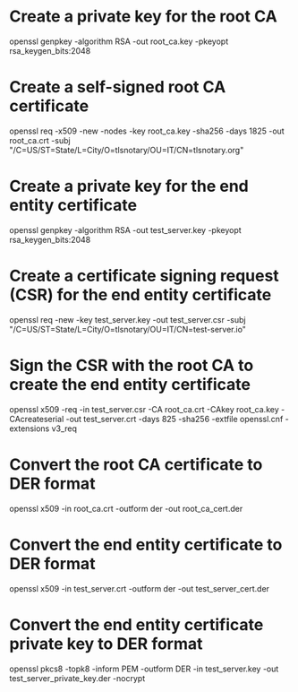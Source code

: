 # Create a private key for the root CA
openssl genpkey -algorithm RSA -out root_ca.key -pkeyopt rsa_keygen_bits:2048

# Create a self-signed root CA certificate
openssl req -x509 -new -nodes -key root_ca.key -sha256 -days 1825 -out root_ca.crt -subj "/C=US/ST=State/L=City/O=tlsnotary/OU=IT/CN=tlsnotary.org"

# Create a private key for the end entity certificate
openssl genpkey -algorithm RSA -out test_server.key -pkeyopt rsa_keygen_bits:2048

# Create a certificate signing request (CSR) for the end entity certificate
openssl req -new -key test_server.key -out test_server.csr -subj "/C=US/ST=State/L=City/O=tlsnotary/OU=IT/CN=test-server.io"

# Sign the CSR with the root CA to create the end entity certificate
openssl x509 -req -in test_server.csr -CA root_ca.crt -CAkey root_ca.key -CAcreateserial -out test_server.crt -days 825 -sha256 -extfile openssl.cnf -extensions v3_req

# Convert the root CA certificate to DER format
openssl x509 -in root_ca.crt -outform der -out root_ca_cert.der

# Convert the end entity certificate to DER format
openssl x509 -in test_server.crt -outform der -out test_server_cert.der

# Convert the end entity certificate private key to DER format
openssl pkcs8 -topk8 -inform PEM -outform DER -in test_server.key -out test_server_private_key.der -nocrypt